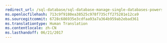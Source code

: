 ```yaml
---
redirect_url: /sql-database/sql-database-manage-single-databases-powershell
ms.openlocfilehash: 713c9f9180ea38525c978f735cff275281e12ca9
ms.sourcegitcommit: 6728c686935e3cdfaa93a7a364b959ab2ebad361
ms.translationtype: Human Translation
ms.contentlocale: zh-CN
ms.lasthandoff: 06/21/2017
---
```

